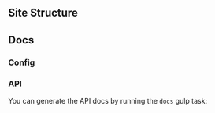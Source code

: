 ## Site Structure
## Docs
### Config
### API
You can generate the API docs by running the `docs` gulp task:
~~~~ $ gulp docs ~~~~ 
